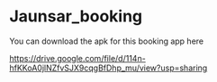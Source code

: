 # Jaunsar_booking

You can download the apk for this booking app here

https://drive.google.com/file/d/114n-hfKKoA0jlNZfvSJX9cqgBfDhp_mu/view?usp=sharing
